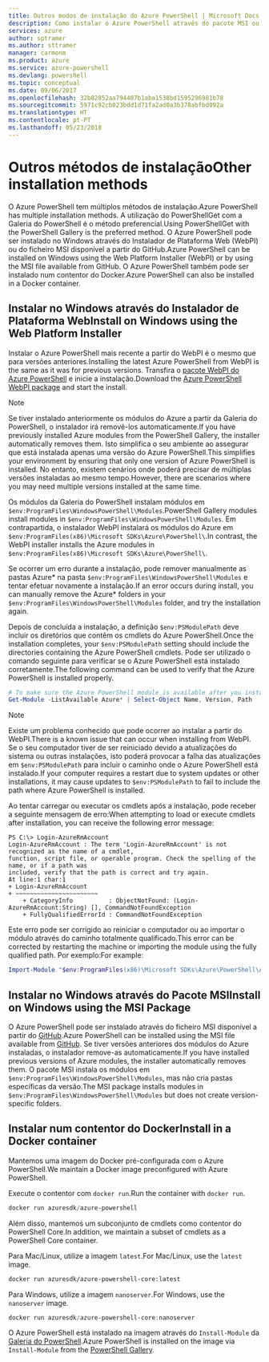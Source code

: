 ```yaml
---
title: Outros modos de instalação do Azure PowerShell | Microsoft Docs
description: Como instalar o Azure PowerShell através do pacote MSI ou do Instalador de Plataforma Web.
services: azure
author: sptramer
ms.author: sttramer
manager: carmonm
ms.product: azure
ms.service: azure-powershell
ms.devlang: powershell
ms.topic: conceptual
ms.date: 09/06/2017
ms.openlocfilehash: 32b82852aa794407b1aba1538bd1595296981b78
ms.sourcegitcommit: 5971c92cb023bdd1d71fa2ad0a3b378abfbd092a
ms.translationtype: HT
ms.contentlocale: pt-PT
ms.lasthandoff: 05/23/2018
---
```

# <a name="other-installation-methods"></a><span data-ttu-id="f649a-103">Outros métodos de instalação</span><span class="sxs-lookup"><span data-stu-id="f649a-103">Other installation methods</span></span>

<span data-ttu-id="f649a-104">O Azure PowerShell tem múltiplos métodos de instalação.</span><span class="sxs-lookup"><span data-stu-id="f649a-104">Azure PowerShell has multiple installation methods.</span></span> <span data-ttu-id="f649a-105">A utilização do PowerShellGet com a Galeria do PowerShell é o método preferencial.</span><span class="sxs-lookup"><span data-stu-id="f649a-105">Using PowerShellGet with the PowerShell Gallery is the preferred method.</span></span> <span data-ttu-id="f649a-106">O Azure PowerShell pode ser instalado no Windows através do Instalador de Plataforma Web (WebPI) ou do ficheiro MSI disponível a partir do GitHub.</span><span class="sxs-lookup"><span data-stu-id="f649a-106">Azure PowerShell can be installed on Windows using the Web Platform Installer (WebPI) or by using the MSI file available from GitHub.</span></span> <span data-ttu-id="f649a-107">O Azure PowerShell também pode ser instalado num contentor do Docker.</span><span class="sxs-lookup"><span data-stu-id="f649a-107">Azure PowerShell can also be installed in a Docker container.</span></span>

## <a name="install-on-windows-using-the-web-platform-installer"></a><span data-ttu-id="f649a-108">Instalar no Windows através do Instalador de Plataforma Web</span><span class="sxs-lookup"><span data-stu-id="f649a-108">Install on Windows using the Web Platform Installer</span></span>

<span data-ttu-id="f649a-109">Instalar o Azure PowerShell mais recente a partir do WebPI é o mesmo que para versões anteriores.</span><span class="sxs-lookup"><span data-stu-id="f649a-109">Installing the latest Azure PowerShell from WebPI is the same as it was for previous versions.</span></span>
<span data-ttu-id="f649a-110">Transfira o [pacote WebPI do Azure PowerShell](http://aka.ms/webpi-azps) e inicie a instalação.</span><span class="sxs-lookup"><span data-stu-id="f649a-110">Download the [Azure PowerShell WebPI package](http://aka.ms/webpi-azps) and start the install.</span></span>

> [!NOTE]
> <span data-ttu-id="f649a-111">Se tiver instalado anteriormente os módulos do Azure a partir da Galeria do PowerShell, o instalador irá removê-los automaticamente.</span><span class="sxs-lookup"><span data-stu-id="f649a-111">If you have previously installed Azure modules from the PowerShell Gallery, the installer automatically removes them.</span></span> <span data-ttu-id="f649a-112">Isto simplifica o seu ambiente ao assegurar que está instalada apenas uma versão do Azure PowerShell.</span><span class="sxs-lookup"><span data-stu-id="f649a-112">This simplifies your environment by ensuring that only one version of Azure PowerShell is installed.</span></span> <span data-ttu-id="f649a-113">No entanto, existem cenários onde poderá precisar de múltiplas versões instaladas ao mesmo tempo.</span><span class="sxs-lookup"><span data-stu-id="f649a-113">However, there are scenarios where you may need multiple versions installed at the same time.</span></span>
>
> <span data-ttu-id="f649a-114">Os módulos da Galeria do PowerShell instalam módulos em `$env:ProgramFiles\WindowsPowerShell\Modules`.</span><span class="sxs-lookup"><span data-stu-id="f649a-114">PowerShell Gallery modules install modules in `$env:ProgramFiles\WindowsPowerShell\Modules`.</span></span> <span data-ttu-id="f649a-115">Em contrapartida, o instalador WebPI instalará os módulos do Azure em `$env:ProgramFiles(x86)\Microsoft SDKs\Azure\PowerShell\`.</span><span class="sxs-lookup"><span data-stu-id="f649a-115">In contrast, the WebPI installer installs the Azure modules in `$env:ProgramFiles(x86)\Microsoft SDKs\Azure\PowerShell\`.</span></span>
>
> <span data-ttu-id="f649a-116">Se ocorrer um erro durante a instalação, pode remover manualmente as pastas Azure\* na pasta `$env:ProgramFiles\WindowsPowerShell\Modules` e tentar efetuar novamente a instalação.</span><span class="sxs-lookup"><span data-stu-id="f649a-116">If an error occurs during install, you can manually remove the Azure\* folders in your `$env:ProgramFiles\WindowsPowerShell\Modules` folder, and try the installation again.</span></span>

<span data-ttu-id="f649a-117">Depois de concluída a instalação, a definição `$env:PSModulePath` deve incluir os diretórios que contêm os cmdlets do Azure PowerShell.</span><span class="sxs-lookup"><span data-stu-id="f649a-117">Once the installation completes, your `$env:PSModulePath` setting should include the directories containing the Azure PowerShell cmdlets.</span></span> <span data-ttu-id="f649a-118">Pode ser utilizado o comando seguinte para verificar se o Azure PowerShell está instalado corretamente.</span><span class="sxs-lookup"><span data-stu-id="f649a-118">The following command can be used to verify that the Azure PowerShell is installed properly.</span></span>

```powershell
# To make sure the Azure PowerShell module is available after you install
Get-Module -ListAvailable Azure* | Select-Object Name, Version, Path
```

> [!NOTE]
> <span data-ttu-id="f649a-119">Existe um problema conhecido que pode ocorrer ao instalar a partir do WebPI.</span><span class="sxs-lookup"><span data-stu-id="f649a-119">There is a known issue that can occur when installing from WebPI.</span></span> <span data-ttu-id="f649a-120">Se o seu computador tiver de ser reiniciado devido a atualizações do sistema ou outras instalações, isto poderá provocar a falha das atualizações em `$env:PSModulePath` para incluir o caminho onde o Azure PowerShell está instalado.</span><span class="sxs-lookup"><span data-stu-id="f649a-120">If your computer requires a restart due to system updates or other installations, it may cause updates to `$env:PSModulePath` to fail to include the path where Azure PowerShell is installed.</span></span>

<span data-ttu-id="f649a-121">Ao tentar carregar ou executar os cmdlets após a instalação, pode receber a seguinte mensagem de erro:</span><span class="sxs-lookup"><span data-stu-id="f649a-121">When attempting to load or execute cmdlets after installation, you can receive the following error message:</span></span>

```
PS C:\> Login-AzureRmAccount
Login-AzureRmAccount : The term 'Login-AzureRmAccount' is not recognized as the name of a cmdlet,
function, script file, or operable program. Check the spelling of the name, or if a path was
included, verify that the path is correct and try again.
At line:1 char:1
+ Login-AzureRmAccount
+ ~~~~~~~~~~~~~~~~~~~~~~~
    + CategoryInfo          : ObjectNotFound: (Login-AzureRmAccount:String) [], CommandNotFoundException
    + FullyQualifiedErrorId : CommandNotFoundException
```

<span data-ttu-id="f649a-122">Este erro pode ser corrigido ao reiniciar o computador ou ao importar o módulo através do caminho totalmente qualificado.</span><span class="sxs-lookup"><span data-stu-id="f649a-122">This error can be corrected by restarting the machine or importing the module using the fully qualified path.</span></span> <span data-ttu-id="f649a-123">Por exemplo:</span><span class="sxs-lookup"><span data-stu-id="f649a-123">For example:</span></span>

```powershell
Import-Module "$env:ProgramFiles(x86)\Microsoft SDKs\Azure\PowerShell\AzureRM.psd1"
```

## <a name="install-on-windows-using-the-msi-package"></a><span data-ttu-id="f649a-124">Instalar no Windows através do Pacote MSI</span><span class="sxs-lookup"><span data-stu-id="f649a-124">Install on Windows using the MSI Package</span></span>

<span data-ttu-id="f649a-125">O Azure PowerShell pode ser instalado através do ficheiro MSI disponível a partir do [GitHub](https://github.com/Azure/azure-powershell/releases/latest).</span><span class="sxs-lookup"><span data-stu-id="f649a-125">Azure PowerShell can be installed using the MSI file available from [GitHub](https://github.com/Azure/azure-powershell/releases/latest).</span></span> <span data-ttu-id="f649a-126">Se tiver versões anteriores dos módulos do Azure instaladas, o instalador remove-as automaticamente.</span><span class="sxs-lookup"><span data-stu-id="f649a-126">If you have installed previous versions of Azure modules, the installer automatically removes them.</span></span> <span data-ttu-id="f649a-127">O pacote MSI instala os módulos em `$env:ProgramFiles\WindowsPowerShell\Modules`, mas não cria pastas específicas da versão.</span><span class="sxs-lookup"><span data-stu-id="f649a-127">The MSI package installs modules in `$env:ProgramFiles\WindowsPowerShell\Modules` but does not create version-specific folders.</span></span>

## <a name="install-in-a-docker-container"></a><span data-ttu-id="f649a-128">Instalar num contentor do Docker</span><span class="sxs-lookup"><span data-stu-id="f649a-128">Install in a Docker container</span></span>

<span data-ttu-id="f649a-129">Mantemos uma imagem do Docker pré-configurada com o Azure PowerShell.</span><span class="sxs-lookup"><span data-stu-id="f649a-129">We maintain a Docker image preconfigured with Azure PowerShell.</span></span>

<span data-ttu-id="f649a-130">Execute o contentor com `docker run`.</span><span class="sxs-lookup"><span data-stu-id="f649a-130">Run the container with `docker run`.</span></span>

```powershell
docker run azuresdk/azure-powershell
```

<span data-ttu-id="f649a-131">Além disso, mantemos um subconjunto de cmdlets como contentor do PowerShell Core.</span><span class="sxs-lookup"><span data-stu-id="f649a-131">In addition, we maintain a subset of cmdlets as a PowerShell Core container.</span></span>

<span data-ttu-id="f649a-132">Para Mac/Linux, utilize a imagem `latest`.</span><span class="sxs-lookup"><span data-stu-id="f649a-132">For Mac/Linux, use the `latest` image.</span></span>

```bash
docker run azuresdk/azure-powershell-core:latest
```

<span data-ttu-id="f649a-133">Para Windows, utilize a imagem `nanoserver`.</span><span class="sxs-lookup"><span data-stu-id="f649a-133">For Windows, use the `nanoserver` image.</span></span>

```powershell
docker run azuresdk/azure-powershell-core:nanoserver
```

<span data-ttu-id="f649a-134">O Azure PowerShell está instalado na imagem através do `Install-Module` da [Galeria do PowerShell](https://www.powershellgallery.com/).</span><span class="sxs-lookup"><span data-stu-id="f649a-134">Azure PowerShell is installed on the image via `Install-Module` from the [PowerShell Gallery](https://www.powershellgallery.com/).</span></span>